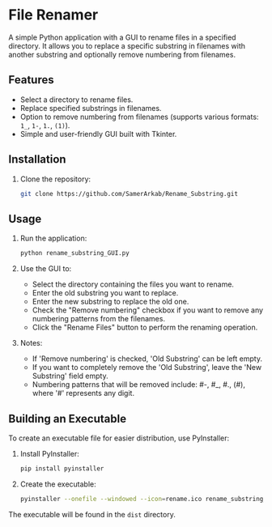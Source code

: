 # File Renamer

A simple Python application with a GUI to rename files in a specified directory. It allows you to replace a specific substring in filenames with another substring and optionally remove numbering from filenames.

## Features

- Select a directory to rename files.
- Replace specified substrings in filenames.
- Option to remove numbering from filenames (supports various formats: `1_`, `1-`, `1.`, `(1)`).
- Simple and user-friendly GUI built with Tkinter.

## Installation

1. Clone the repository:

    ```bash
    git clone https://github.com/SamerArkab/Rename_Substring.git
    ```

## Usage

1. Run the application:

    ```bash
    python rename_substring_GUI.py
    ```

2. Use the GUI to:
    - Select the directory containing the files you want to rename.
    - Enter the old substring you want to replace.
    - Enter the new substring to replace the old one.
    - Check the "Remove numbering" checkbox if you want to remove any numbering patterns from the filenames.
    - Click the "Rename Files" button to perform the renaming operation.

3. Notes:
    - If 'Remove numbering' is checked, 'Old Substring' can be left empty.
    - If you want to completely remove the 'Old Substring', leave the 'New Substring' field empty.
    - Numbering patterns that will be removed include: #-, #_, #., (#), where '#' represents any digit.

## Building an Executable

To create an executable file for easier distribution, use PyInstaller:

1. Install PyInstaller:

    ```bash
    pip install pyinstaller
    ```

2. Create the executable:

    ```bash
    pyinstaller --onefile --windowed --icon=rename.ico rename_substring_GUI.py
    ```

The executable will be found in the `dist` directory.
